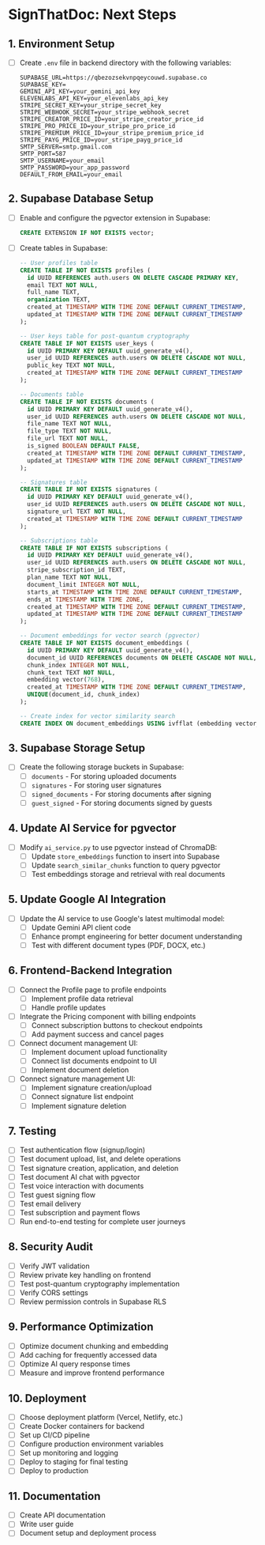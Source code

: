 # SignThatDoc: Next Steps

## 1. Environment Setup
- [ ] Create `.env` file in backend directory with the following variables:
  ```
  SUPABASE_URL=https://qbezozsekvnpqeycouwd.supabase.co
  SUPABASE_KEY=
  GEMINI_API_KEY=your_gemini_api_key
  ELEVENLABS_API_KEY=your_elevenlabs_api_key
  STRIPE_SECRET_KEY=your_stripe_secret_key
  STRIPE_WEBHOOK_SECRET=your_stripe_webhook_secret
  STRIPE_CREATOR_PRICE_ID=your_stripe_creator_price_id
  STRIPE_PRO_PRICE_ID=your_stripe_pro_price_id
  STRIPE_PREMIUM_PRICE_ID=your_stripe_premium_price_id
  STRIPE_PAYG_PRICE_ID=your_stripe_payg_price_id
  SMTP_SERVER=smtp.gmail.com
  SMTP_PORT=587
  SMTP_USERNAME=your_email
  SMTP_PASSWORD=your_app_password
  DEFAULT_FROM_EMAIL=your_email
  ```

## 2. Supabase Database Setup
- [ ] Enable and configure the pgvector extension in Supabase:
  ```sql
  CREATE EXTENSION IF NOT EXISTS vector;
  ```
- [ ] Create tables in Supabase:
  ```sql
  -- User profiles table
  CREATE TABLE IF NOT EXISTS profiles (
    id UUID REFERENCES auth.users ON DELETE CASCADE PRIMARY KEY,
    email TEXT NOT NULL,
    full_name TEXT,
    organization TEXT,
    created_at TIMESTAMP WITH TIME ZONE DEFAULT CURRENT_TIMESTAMP,
    updated_at TIMESTAMP WITH TIME ZONE DEFAULT CURRENT_TIMESTAMP
  );

  -- User keys table for post-quantum cryptography
  CREATE TABLE IF NOT EXISTS user_keys (
    id UUID PRIMARY KEY DEFAULT uuid_generate_v4(),
    user_id UUID REFERENCES auth.users ON DELETE CASCADE NOT NULL,
    public_key TEXT NOT NULL,
    created_at TIMESTAMP WITH TIME ZONE DEFAULT CURRENT_TIMESTAMP
  );

  -- Documents table
  CREATE TABLE IF NOT EXISTS documents (
    id UUID PRIMARY KEY DEFAULT uuid_generate_v4(),
    user_id UUID REFERENCES auth.users ON DELETE CASCADE NOT NULL,
    file_name TEXT NOT NULL,
    file_type TEXT NOT NULL,
    file_url TEXT NOT NULL,
    is_signed BOOLEAN DEFAULT FALSE,
    created_at TIMESTAMP WITH TIME ZONE DEFAULT CURRENT_TIMESTAMP,
    updated_at TIMESTAMP WITH TIME ZONE DEFAULT CURRENT_TIMESTAMP
  );

  -- Signatures table
  CREATE TABLE IF NOT EXISTS signatures (
    id UUID PRIMARY KEY DEFAULT uuid_generate_v4(),
    user_id UUID REFERENCES auth.users ON DELETE CASCADE NOT NULL,
    signature_url TEXT NOT NULL,
    created_at TIMESTAMP WITH TIME ZONE DEFAULT CURRENT_TIMESTAMP
  );

  -- Subscriptions table
  CREATE TABLE IF NOT EXISTS subscriptions (
    id UUID PRIMARY KEY DEFAULT uuid_generate_v4(),
    user_id UUID REFERENCES auth.users ON DELETE CASCADE NOT NULL,
    stripe_subscription_id TEXT,
    plan_name TEXT NOT NULL,
    document_limit INTEGER NOT NULL,
    starts_at TIMESTAMP WITH TIME ZONE DEFAULT CURRENT_TIMESTAMP,
    ends_at TIMESTAMP WITH TIME ZONE,
    created_at TIMESTAMP WITH TIME ZONE DEFAULT CURRENT_TIMESTAMP,
    updated_at TIMESTAMP WITH TIME ZONE DEFAULT CURRENT_TIMESTAMP
  );

  -- Document embeddings for vector search (pgvector)
  CREATE TABLE IF NOT EXISTS document_embeddings (
    id UUID PRIMARY KEY DEFAULT uuid_generate_v4(),
    document_id UUID REFERENCES documents ON DELETE CASCADE NOT NULL,
    chunk_index INTEGER NOT NULL,
    chunk_text TEXT NOT NULL,
    embedding vector(768),
    created_at TIMESTAMP WITH TIME ZONE DEFAULT CURRENT_TIMESTAMP,
    UNIQUE(document_id, chunk_index)
  );

  -- Create index for vector similarity search
  CREATE INDEX ON document_embeddings USING ivfflat (embedding vector_cosine_ops) WITH (lists = 100);
  ```

## 3. Supabase Storage Setup
- [ ] Create the following storage buckets in Supabase:
  - [ ] `documents` - For storing uploaded documents
  - [ ] `signatures` - For storing user signatures
  - [ ] `signed_documents` - For storing documents after signing
  - [ ] `guest_signed` - For storing documents signed by guests

## 4. Update AI Service for pgvector
- [ ] Modify `ai_service.py` to use pgvector instead of ChromaDB:
  - [ ] Update `store_embeddings` function to insert into Supabase
  - [ ] Update `search_similar_chunks` function to query pgvector
  - [ ] Test embeddings storage and retrieval with real documents

## 5. Update Google AI Integration
- [ ] Update the AI service to use Google's latest multimodal model:
  - [ ] Update Gemini API client code
  - [ ] Enhance prompt engineering for better document understanding
  - [ ] Test with different document types (PDF, DOCX, etc.)

## 6. Frontend-Backend Integration
- [ ] Connect the Profile page to profile endpoints
  - [ ] Implement profile data retrieval
  - [ ] Handle profile updates
- [ ] Integrate the Pricing component with billing endpoints
  - [ ] Connect subscription buttons to checkout endpoints
  - [ ] Add payment success and cancel pages
- [ ] Connect document management UI:
  - [ ] Implement document upload functionality
  - [ ] Connect list documents endpoint to UI
  - [ ] Implement document deletion
- [ ] Connect signature management UI:
  - [ ] Implement signature creation/upload
  - [ ] Connect signature list endpoint
  - [ ] Implement signature deletion

## 7. Testing
- [ ] Test authentication flow (signup/login)
- [ ] Test document upload, list, and delete operations
- [ ] Test signature creation, application, and deletion
- [ ] Test document AI chat with pgvector
- [ ] Test voice interaction with documents
- [ ] Test guest signing flow
- [ ] Test email delivery
- [ ] Test subscription and payment flows
- [ ] Run end-to-end testing for complete user journeys

## 8. Security Audit
- [ ] Verify JWT validation
- [ ] Review private key handling on frontend
- [ ] Test post-quantum cryptography implementation
- [ ] Verify CORS settings
- [ ] Review permission controls in Supabase RLS

## 9. Performance Optimization
- [ ] Optimize document chunking and embedding
- [ ] Add caching for frequently accessed data
- [ ] Optimize AI query response times
- [ ] Measure and improve frontend performance

## 10. Deployment
- [ ] Choose deployment platform (Vercel, Netlify, etc.)
- [ ] Create Docker containers for backend
- [ ] Set up CI/CD pipeline
- [ ] Configure production environment variables
- [ ] Set up monitoring and logging
- [ ] Deploy to staging for final testing
- [ ] Deploy to production

## 11. Documentation
- [ ] Create API documentation
- [ ] Write user guide
- [ ] Document setup and deployment process
